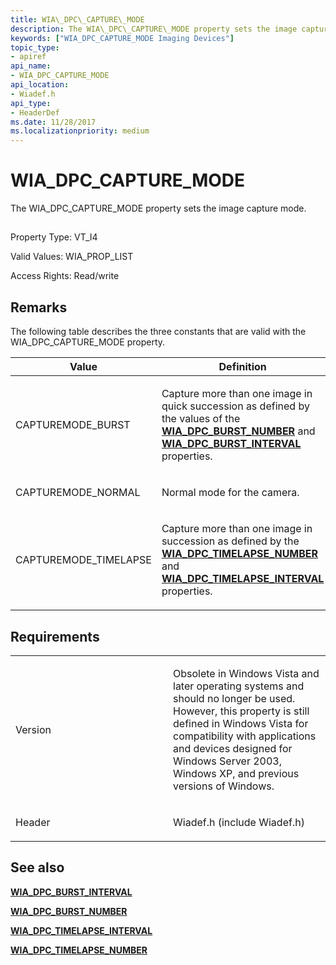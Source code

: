 ```yaml
---
title: WIA\_DPC\_CAPTURE\_MODE
description: The WIA\_DPC\_CAPTURE\_MODE property sets the image capture mode.
keywords: ["WIA_DPC_CAPTURE_MODE Imaging Devices"]
topic_type:
- apiref
api_name:
- WIA_DPC_CAPTURE_MODE
api_location:
- Wiadef.h
api_type:
- HeaderDef
ms.date: 11/28/2017
ms.localizationpriority: medium
---
```


# WIA\_DPC\_CAPTURE\_MODE


The WIA\_DPC\_CAPTURE\_MODE property sets the image capture mode.

## <span id="ddk_wia_dpc_capture_mode_si"></span><span id="DDK_WIA_DPC_CAPTURE_MODE_SI"></span>


Property Type: VT\_I4

Valid Values: WIA\_PROP\_LIST

Access Rights: Read/write

## Remarks

The following table describes the three constants that are valid with the WIA\_DPC\_CAPTURE\_MODE property.

<table>
<colgroup>
<col width="50%" />
<col width="50%" />
</colgroup>
<thead>
<tr class="header">
<th>Value</th>
<th>Definition</th>
</tr>
</thead>
<tbody>
<tr class="odd">
<td><p>CAPTUREMODE_BURST</p></td>
<td><p>Capture more than one image in quick succession as defined by the values of the <a href="wia-dpc-burst-number.md" data-raw-source="[&lt;strong&gt;WIA_DPC_BURST_NUMBER&lt;/strong&gt;](wia-dpc-burst-number.md)"><strong>WIA_DPC_BURST_NUMBER</strong></a> and <a href="wia-dpc-burst-interval.md" data-raw-source="[&lt;strong&gt;WIA_DPC_BURST_INTERVAL&lt;/strong&gt;](wia-dpc-burst-interval.md)"><strong>WIA_DPC_BURST_INTERVAL</strong></a> properties.</p></td>
</tr>
<tr class="even">
<td><p>CAPTUREMODE_NORMAL</p></td>
<td><p>Normal mode for the camera.</p></td>
</tr>
<tr class="odd">
<td><p>CAPTUREMODE_TIMELAPSE</p></td>
<td><p>Capture more than one image in succession as defined by the <a href="wia-dpc-timelapse-number.md" data-raw-source="[&lt;strong&gt;WIA_DPC_TIMELAPSE_NUMBER&lt;/strong&gt;](wia-dpc-timelapse-number.md)"><strong>WIA_DPC_TIMELAPSE_NUMBER</strong></a> and <a href="wia-dpc-timelapse-interval.md" data-raw-source="[&lt;strong&gt;WIA_DPC_TIMELAPSE_INTERVAL&lt;/strong&gt;](wia-dpc-timelapse-interval.md)"><strong>WIA_DPC_TIMELAPSE_INTERVAL</strong></a> properties.</p></td>
</tr>
</tbody>
</table>

 

## Requirements

<table>
<colgroup>
<col width="50%" />
<col width="50%" />
</colgroup>
<tbody>
<tr class="odd">
<td><p>Version</p></td>
<td><p>Obsolete in Windows Vista and later operating systems and should no longer be used. However, this property is still defined in Windows Vista for compatibility with applications and devices designed for Windows Server 2003, Windows XP, and previous versions of Windows.</p></td>
</tr>
<tr class="even">
<td><p>Header</p></td>
<td>Wiadef.h (include Wiadef.h)</td>
</tr>
</tbody>
</table>

## See also


[**WIA\_DPC\_BURST\_INTERVAL**](wia-dpc-burst-interval.md)

[**WIA\_DPC\_BURST\_NUMBER**](wia-dpc-burst-number.md)

[**WIA\_DPC\_TIMELAPSE\_INTERVAL**](wia-dpc-timelapse-interval.md)

[**WIA\_DPC\_TIMELAPSE\_NUMBER**](wia-dpc-timelapse-number.md)

 

 







